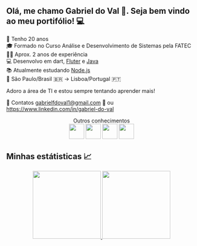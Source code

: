 ## Olá, me chamo Gabriel do Val :wave:. Seja bem vindo ao meu portifólio! :computer:

:birthday: Tenho 20 anos  
:mortar_board: Formado no Curso Análise e Desenvolvimento de Sistemas pela FATEC  
:man_technologist:	Aprox. 2 anos de experiência  
:computer: Desenvolvo em dart, [Fluter](https://flutter.dev/?gclid=CjwKCAiAs8acBhA1EiwAgRFdw4yijhWBHAPfsnCdxXSLs2700DCwZzr4EKrfHQC2HM6-rva4gxFr6BoCbrgQAvD_BwE&gclsrc=aw.ds) e [Java](https://www.java.com/pt-BR/)  
:books: Atualmente estudando [Node.js](https://nodejs.org/en/)  
:round_pushpin: São Paulo/Brasil :brazil: -> Lisboa/Portugal :portugal:  
   
 Adoro a área de TI e estou sempre tentando aprender mais!
 
:postbox: Contatos gabrielfdoval1@gmail.com :incoming_envelope: ou https://www.linkedin.com/in/gabriel-do-val
 
 <div align="center">
 	Outros conhecimentos
 	<div>
 		<img src="https://cdn.jsdelivr.net/gh/devicons/devicon/icons/git/git-original.svg" width="40" height="40"/> <img src="https://cdn.jsdelivr.net/gh/devicons/devicon/icons/php/php-original.svg" width="40" height="40"/> <img src="https://cdn.jsdelivr.net/gh/devicons/devicon/icons/mysql/mysql-original-wordmark.svg" width="40" height="40" /> <img src="https://cdn.jsdelivr.net/gh/devicons/devicon/icons/cplusplus/cplusplus-original.svg" width="40" height="40" />
 	</div>
 </div>

## Minhas estátisticas :chart_with_upwards_trend:  
<div align="center">
	<a href="https://github.com/GabrielFdoVal">
	<img height="180em" src="https://github-readme-stats.vercel.app/api/top-langs/?username=GabrielFdoVal&layout=compact&langs_count=7&theme=dracula"/>
	<img height="180em" src="https://github-readme-stats.vercel.app/api?username=GabrielFdoVal&show_icons=true&theme=dracula&include_all_commits=true&count_private=true"/>
</div>
